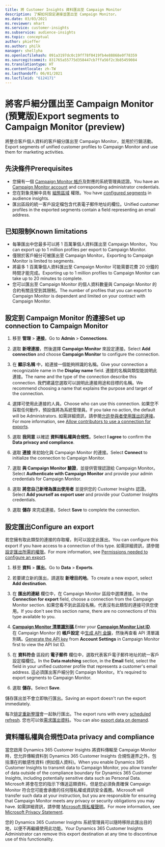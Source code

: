 ```yaml
---
title: 將 Customer Insights 資料匯出至 Campaign Monitor
description: 了解如何設定連接並匯出至 Campaign Monitor。
ms.date: 03/03/2021
ms.reviewer: mhart
ms.service: customer-insights
ms.subservice: audience-insights
ms.topic: conceptual
author: pkieffer
ms.author: philk
manager: shellyha
ms.openlocfilehash: 091a3197dc0c19ff78f0419fb4e88868e0f78359
ms.sourcegitcommit: 831765a55775d358447cb7ffa56f2c3b85459084
ms.translationtype: HT
ms.contentlocale: zh-TW
ms.lasthandoff: 06/01/2021
ms.locfileid: "6124171"
---
```

# <a name="export-segments-to-campaign-monitor-preview"></a><span data-ttu-id="fd10e-103">將客戶細分匯出至 Campaign Monitor (預覽版)</span><span class="sxs-lookup"><span data-stu-id="fd10e-103">Export segments to Campaign Monitor (preview)</span></span>

<span data-ttu-id="fd10e-104">將整合客戶個人資料的客戶細分匯出至 Campaign Monitor，並用於行銷活動。</span><span class="sxs-lookup"><span data-stu-id="fd10e-104">Export segments of unified customer profiles to Campaign Monitor and use them for marketing activities.</span></span>

## <a name="prerequisites"></a><span data-ttu-id="fd10e-105">先決條件</span><span class="sxs-lookup"><span data-stu-id="fd10e-105">Prerequisites</span></span>

-   <span data-ttu-id="fd10e-106">您擁有一個 [Campaign Monitor 帳戶](https://www.campaignmonitor.com/)及對應的系統管理員認證。</span><span class="sxs-lookup"><span data-stu-id="fd10e-106">You have an [Campaign Monitor account](https://www.campaignmonitor.com/) and corresponding administrator credentials.</span></span>
-   <span data-ttu-id="fd10e-107">您在對象見解中具有 [組態區域](segments.md) 權限。</span><span class="sxs-lookup"><span data-stu-id="fd10e-107">You have [configured segments](segments.md) in audience insights.</span></span>
-   <span data-ttu-id="fd10e-108">匯出區段的統一客戶設定檔包含代表電子郵件地址的欄位。</span><span class="sxs-lookup"><span data-stu-id="fd10e-108">Unified customer profiles in the exported segments contain a field representing an email address.</span></span>

## <a name="known-limitations"></a><span data-ttu-id="fd10e-109">已知限制</span><span class="sxs-lookup"><span data-stu-id="fd10e-109">Known limitations</span></span>

- <span data-ttu-id="fd10e-110">每筆匯出中您最多可以將 1 百萬筆個人資料匯出至 Campaign Monitor。</span><span class="sxs-lookup"><span data-stu-id="fd10e-110">You can export up to 1 million profiles per export to Campaign Monitor.</span></span>
- <span data-ttu-id="fd10e-111">僅限於客戶細分可被匯出至 Campaign Monitor。</span><span class="sxs-lookup"><span data-stu-id="fd10e-111">Exporting to Campaign Monitor is limited to segments.</span></span>
- <span data-ttu-id="fd10e-112">將最多 1 百萬筆個人資料匯出至 Campaign Monitor 可能需要花費 20 分鐘的時間才能完成。</span><span class="sxs-lookup"><span data-stu-id="fd10e-112">Exporting up to 1 million profiles to Campaign Monitor can take up to 20 minutes to complete.</span></span> 
- <span data-ttu-id="fd10e-113">您可以匯出至 Campaign Monitor 的個人資料數量與 Campaign Monitor 的合約有關且受到其限制。</span><span class="sxs-lookup"><span data-stu-id="fd10e-113">The number of profiles that you can export to Campaign Monitor is dependent and limited on your contract with Campaign Monitor.</span></span>

## <a name="set-up-connection-to-campaign-monitor"></a><span data-ttu-id="fd10e-114">設定到 Campaign Monitor 的連接</span><span class="sxs-lookup"><span data-stu-id="fd10e-114">Set up connection to Campaign Monitor</span></span>

1. <span data-ttu-id="fd10e-115">移至 **管理** > **連接**。</span><span class="sxs-lookup"><span data-stu-id="fd10e-115">Go to **Admin** > **Connections**.</span></span>

1. <span data-ttu-id="fd10e-116">選取 **新增連接**，然後選擇 **Campaign Monitor** 來設定連接。</span><span class="sxs-lookup"><span data-stu-id="fd10e-116">Select **Add connection** and choose **Campaign Monitor** to configure the connection.</span></span>

1. <span data-ttu-id="fd10e-117">在 **顯示名稱** 中，給連接一個能夠辨識的名稱。</span><span class="sxs-lookup"><span data-stu-id="fd10e-117">Give your connection a recognizable name in the **Display name** field.</span></span> <span data-ttu-id="fd10e-118">連接的名稱與類型能說明此連接。</span><span class="sxs-lookup"><span data-stu-id="fd10e-118">The name and the type of the connection describe this connection.</span></span> <span data-ttu-id="fd10e-119">我們建議您選取可以說明此連接用途和目標的名稱。</span><span class="sxs-lookup"><span data-stu-id="fd10e-119">We recommend choosing a name that explains the purpose and target of the connection.</span></span>

1. <span data-ttu-id="fd10e-120">選擇可使用此連接的人員。</span><span class="sxs-lookup"><span data-stu-id="fd10e-120">Choose who can use this connection.</span></span> <span data-ttu-id="fd10e-121">如果您不採取任何動作，預設值將為系統管理員。</span><span class="sxs-lookup"><span data-stu-id="fd10e-121">If you take no action, the default will be Administrators.</span></span> <span data-ttu-id="fd10e-122">如需詳細資訊，請參閱[允許參與者使用匯出的連接](connections.md#allow-contributors-to-use-a-connection-for-exports)。</span><span class="sxs-lookup"><span data-stu-id="fd10e-122">For more information, see [Allow contributors to use a connection for exports](connections.md#allow-contributors-to-use-a-connection-for-exports).</span></span>

1. <span data-ttu-id="fd10e-123">選取 **我同意** 以確認 **資料隱私權與合規性**。</span><span class="sxs-lookup"><span data-stu-id="fd10e-123">Select **I agree** to confirm the **Data privacy and compliance**.</span></span>

1. <span data-ttu-id="fd10e-124">選取 **連接** 來初始化與 Campaign Monitor 的連接。</span><span class="sxs-lookup"><span data-stu-id="fd10e-124">Select **Connect** to initialize the connection to Campaign Monitor.</span></span>

1. <span data-ttu-id="fd10e-125">選取 **與 Campaign Monitor 驗證**，並提供管理認證給 Campaign Monitor。</span><span class="sxs-lookup"><span data-stu-id="fd10e-125">Select **Authenticate with Campaign Monitor** and provide your admin credentials for Campaign Monitor.</span></span>

1. <span data-ttu-id="fd10e-126">選取 **將您自己新增為匯出使用者** 並提供您的 Customer Insights 認證。</span><span class="sxs-lookup"><span data-stu-id="fd10e-126">Select **Add yourself as export user** and provide your Customer Insights credentials.</span></span>

1. <span data-ttu-id="fd10e-127">選取 **儲存** 來完成連接。</span><span class="sxs-lookup"><span data-stu-id="fd10e-127">Select **Save** to complete the connection.</span></span>

## <a name="configure-an-export"></a><span data-ttu-id="fd10e-128">設定匯出</span><span class="sxs-lookup"><span data-stu-id="fd10e-128">Configure an export</span></span>

<span data-ttu-id="fd10e-129">若您擁有取此類型的連接的存取權，則可以設定此匯出。</span><span class="sxs-lookup"><span data-stu-id="fd10e-129">You can configure this export if you have access to a connection of this type.</span></span> <span data-ttu-id="fd10e-130">如需詳細資訊，請參閱[設定匯出所需的權限](export-destinations.md#set-up-a-new-export)。</span><span class="sxs-lookup"><span data-stu-id="fd10e-130">For more information, see [Permissions needed to configure an export](export-destinations.md#set-up-a-new-export).</span></span>

1. <span data-ttu-id="fd10e-131">移至 **資料** > **匯出**。</span><span class="sxs-lookup"><span data-stu-id="fd10e-131">Go to **Data** > **Exports**.</span></span>

1. <span data-ttu-id="fd10e-132">若要建立新的匯出，請選取 **新增目的地**。</span><span class="sxs-lookup"><span data-stu-id="fd10e-132">To create a new export, select **Add destination**.</span></span>

1. <span data-ttu-id="fd10e-133">在 **匯出的連結** 欄位中，在 Campaign Monitor 區段中選擇連接。</span><span class="sxs-lookup"><span data-stu-id="fd10e-133">In the **Connection for export** field, choose a connection from the Campaign Monitor section.</span></span> <span data-ttu-id="fd10e-134">如果您看不到此區段名稱，代表沒有此類型的連接可供您使用。</span><span class="sxs-lookup"><span data-stu-id="fd10e-134">If you don't see this section name, there are no connections of this type available to you.</span></span>

1. <span data-ttu-id="fd10e-135">[**Campaign Monitor 清單識別碼**](https://www.campaignmonitor.com/api/getting-started/#your-list-id).</span><span class="sxs-lookup"><span data-stu-id="fd10e-135">Enter your [**Campaign Monitor List ID**](https://www.campaignmonitor.com/api/getting-started/#your-list-id).</span></span>    
   <span data-ttu-id="fd10e-136">在 Campaign Monitor 的 **帳戶設定** 中[生成 API 金鑰](https://www.campaignmonitor.com/api/getting-started/)，然後再查看 API 清單識別碼。</span><span class="sxs-lookup"><span data-stu-id="fd10e-136">[Generate the API key](https://www.campaignmonitor.com/api/getting-started/) from **Account Settings** in Campaign Monitor first to view the API list ID.</span></span>  

3. <span data-ttu-id="fd10e-137">在 **資料符合** 區段的 **電子郵件** 欄位中，選取代表客戶電子郵件地址的統一客戶設定檔欄位。</span><span class="sxs-lookup"><span data-stu-id="fd10e-137">In the **Data matching** section, in the **Email** field, select the field in your unified customer profile that represents a customer's email address.</span></span> <span data-ttu-id="fd10e-138">這必須匯出客戶細分到 Campaign Monitor。</span><span class="sxs-lookup"><span data-stu-id="fd10e-138">It's required to export segments to Campaign Monitor.</span></span>

1. <span data-ttu-id="fd10e-139">選取 **儲存**。</span><span class="sxs-lookup"><span data-stu-id="fd10e-139">Select **Save**.</span></span>

<span data-ttu-id="fd10e-140">儲存匯出並不會立即執行匯出。</span><span class="sxs-lookup"><span data-stu-id="fd10e-140">Saving an export doesn't run the export immediately.</span></span>

<span data-ttu-id="fd10e-141">每次[排定重新整理](system.md#schedule-tab)會一起執行匯出。</span><span class="sxs-lookup"><span data-stu-id="fd10e-141">The export runs with every [scheduled refresh](system.md#schedule-tab).</span></span> <span data-ttu-id="fd10e-142">您也可以依[需求匯出資料](export-destinations.md#run-exports-on-demand)。</span><span class="sxs-lookup"><span data-stu-id="fd10e-142">You can also [export data on demand](export-destinations.md#run-exports-on-demand).</span></span> 


## <a name="data-privacy-and-compliance"></a><span data-ttu-id="fd10e-143">資料隱私權與合規性</span><span class="sxs-lookup"><span data-stu-id="fd10e-143">Data privacy and compliance</span></span>

<span data-ttu-id="fd10e-144">當您啟用 Dynamics 365 Customer Insights 將資料傳輸至 Campaign Monitor 時，您允許傳輸資料到 Dynamics 365 Customer Insights 合規性邊界之外，包括潛在的敏感性資料 (例如個人資料)。</span><span class="sxs-lookup"><span data-stu-id="fd10e-144">When you enable Dynamics 365 Customer Insights to transmit data to Campaign Monitor, you allow transfer of data outside of the compliance boundary for Dynamics 365 Customer Insights, including potentially sensitive data such as Personal Data.</span></span> <span data-ttu-id="fd10e-145">Microsoft 將會在您的指示下傳送這類資料，但是您必須負責確保 Campaign Monitor 符合您可能會承擔的任何隱私權或資訊安全義務。</span><span class="sxs-lookup"><span data-stu-id="fd10e-145">Microsoft will transfer such data at your instruction, but you are responsible for ensuring that Campaign Monitor meets any privacy or security obligations you may have.</span></span> <span data-ttu-id="fd10e-146">如需詳細資訊，請參閱 [Microsoft 隱私權聲明](https://go.microsoft.com/fwlink/?linkid=396732)。</span><span class="sxs-lookup"><span data-stu-id="fd10e-146">For more information, see [Microsoft Privacy Statement](https://go.microsoft.com/fwlink/?linkid=396732).</span></span>

<span data-ttu-id="fd10e-147">您的 Dynamics 365 Customer Insights 系統管理員可以隨時移除此匯出目的地，以便不再繼續使用此功能。</span><span class="sxs-lookup"><span data-stu-id="fd10e-147">Your Dynamics 365 Customer Insights Administrator can remove this export destination at any time to discontinue use of this functionality.</span></span>
